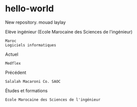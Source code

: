# hello-world
New repository.
mouad laylay

Elève ingénieur (Ecole Marocaine des Sciences de l'ingénieur)

    Maroc
    Logiciels informatiques

Actuel	

    Medflex

Précédent	

    Salalah Macaroni Co. SAOC

Études et formations	

    Ecole Marocaine des Sciences de l'ingénieur
